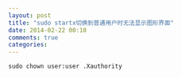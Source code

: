 ```yaml
---
layout: post
title: "sudo startx切换到普通用户时无法显示图形界面"
date: 2014-02-22 00:10
comments: true
categories: 
---
```

```
sudo chown user:user .Xauthority
```